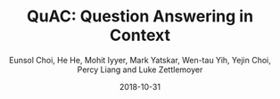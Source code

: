 ---
title: "QuAC: Question Answering in Context"
collection: publications
permalink: /publication/2018-10-31-0069
date: 2018-10-31
author: 'Eunsol Choi, He He, Mohit Iyyer, Mark Yatskar, Wen-tau Yih, Yejin Choi, Percy Liang and Luke Zettlemoyer'
venue: 'EMNLP-2018'
---